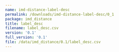 ```yaml
---
name: imd-distance-label-desc
permalink: /downloads/imd-distance-label-desc/0_1
package: imd_distance
title: label_desc
filename: label_desc.csv
version: '0.1'
full_version: '0.1'
file: /data/imd_distance/0.1/label_desc.csv
---
```

